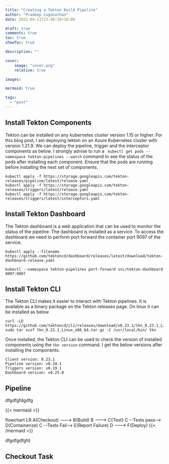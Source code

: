 ```yaml
---
title: "Creating a Tekton Build Pipeline"
author: "Pradeep Loganathan"
date: 2022-04-11T23:40:28+10:00

draft: true
comments: true
toc: true
showToc: true

description: ""

cover:
    image: "cover.png"
    relative: true

images:

mermaid: true

tags:
  - "post"
---
```


## Install Tekton Components

Tekton can be installed on any kubernetes cluster version 1.15 or higher. For this blog post, I am deploying tekton on an Azure Kubernetes cluster with version 1.21.9. We can deploy the pipeline, trigger and the interceptor components as below. I strongly advise to run a ``` kubectl get pods --namespace tekton-pipelines --watch``` command to see the status of the pods after installing each component. Ensure that the pods are running before installing the next set of components.

```shell
kubectl apply -f https://storage.googleapis.com/tekton-releases/pipeline/latest/release.yaml
kubectl apply -f https://storage.googleapis.com/tekton-releases/triggers/latest/release.yaml
kubectl apply -f https://storage.googleapis.com/tekton-releases/triggers/latest/interceptors.yaml
```

## Install Tekton Dashboard

The Tekton dashboard is a web application that can be used to monitor the status of the pipeline. The dashboard is installed as a service.  To access the dashboard we need to perform port forward the container port 9097 of the service.

```shell
kubectl apply --filename https://github.com/tektoncd/dashboard/releases/latest/download/tekton-dashboard-release.yaml

kubectl --namespace tekton-pipelines port-forward svc/tekton-dashboard 9097:9097
```

## Install Tekton CLI

The Tekton CLI makes it easier to interact with Tekton pipelines. It is available as a binary package on the Tekton releases page. On linux it can be installed as below

```shell
curl -LO https://github.com/tektoncd/cli/releases/download/v0.23.1/tkn_0.23.1_Linux_x86_64.tar.gz
sudo tar xvzf tkn_0.23.1_Linux_x86_64.tar.gz -C /usr/local/bin/ tkn
```

Once installed, the Tekton CLI can be used to check the version of installed components using the ```tkn version``` command. I get the below versions after installing the components.

```shell
Client version: 0.23.1
Pipeline version: v0.34.1
Triggers version: v0.19.1
Dashboard version: v0.25.0
```

## Pipeline

dfgdfgfdgdfg

{{< mermaid >}}

flowchart  LR
A(Checkout) ---> B(Build)
B ---> C{Test}
C --Tests pass--> D(Containerize)
C --Tests Fail--> E(Report Failure)
D ---> F(Deploy)
{{< /mermaid >}}

dfgdfgdfgfd

## Checkout Task

